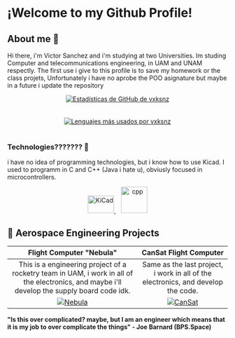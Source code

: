 # ¡Welcome to my Github Profile!
## About me 🥸
Hi there, i'm Victor Sanchez and i'm studying at two Universities.
Im studing Computer and telecommunications engineering, in UAM and UNAM respectly.
The first use i give to this profile is to save my homework or the class projets, Unfortunately i have no aprobe the POO asignature but maybe in a future i update the repository
<br>
<div align="center">
  <a href="https://github.com/vxksnz">
    <img src="https://github-readme-stats.vercel.app/api?username=vxksnz&show_icons=true&theme=dracula&line_height=27" alt="Estadísticas de GitHub de vxksnz"/>
  </a>
  <br>
  <br>
  <br>
  <a href="https://github.com/vxksnz">
    <img src="https://github-readme-stats.vercel.app/api/top-langs/?username=vxksnz&layout=compact&theme=dracula" alt="Lenguajes más usados por vxksnz"/>
  </a>
</div>
<br>

### Technologies??????? 🔬
i have no idea of programming technologies, but i know how to use Kicad.
I used to programm in C and C++ (Java i hate u), obviusly focused in microcontrollers.

<p align="center">
  <a href="https://www.kicad.org/" target="_blank"> 
    <img src="https://www.kicad.org/img/kicad_logo_small.png" alt="KiCad" width="60" height="40"/> 
  </a> 
  &nbsp;&nbsp;
  <a href="(https://isocpp.org/" target="_blank"> 
    <img src="https://upload.wikimedia.org/wikipedia/commons/1/18/ISO_C%2B%2B_Logo.svg" alt="cpp" width="60" height="60"/> 
  </a>
</p>



## 🚀 Aerospace Engineering Projects

| Flight Computer "Nebula" | CanSat Flight Computer |
| :---: | :---: |
| This is a engineering project of a rocketry team in UAM, i work in all of the electronics, and maybe i'll develop the supply board code idk. | Same as the last project, i work in all of the electronics, and develop the code. |
| [![Nebula](https://github-readme-stats.vercel.app/api/pin/?username=XimbalEk-Electronica&repo=CompVuelo&theme=dracula)](https://github.com/XimbalEk-Electronica/CompVuelo) | [![CanSat](https://github-readme-stats.vercel.app/api/pin/?username=S-T-R-I-K-E-Aerospace&repo=CanSat-PCB&theme=dracula)](https://github.com/S-T-R-I-K-E-Aerospace/CanSat-PCB) |

**"Is this over complicated? maybe, but I am an engineer which means that it is my job to over complicate the things" - Joe Barnard (BPS.Space)**

